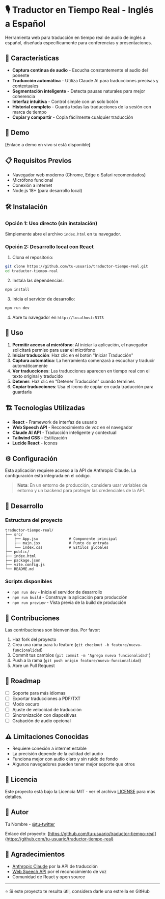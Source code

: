 # 🎙️ Traductor en Tiempo Real - Inglés a Español

Herramienta web para traducción en tiempo real de audio de inglés a español, diseñada específicamente para conferencias y presentaciones.

## 🌟 Características

- **Captura continua de audio** - Escucha constantemente el audio del ponente
- **Traducción automática** - Utiliza Claude AI para traducciones precisas y contextuales
- **Segmentación inteligente** - Detecta pausas naturales para mejor coherencia
- **Interfaz intuitiva** - Control simple con un solo botón
- **Historial completo** - Guarda todas las traducciones de la sesión con marca de tiempo
- **Copiar y compartir** - Copia fácilmente cualquier traducción

## 🚀 Demo

[Enlace a demo en vivo si está disponible]

## 📋 Requisitos Previos

- Navegador web moderno (Chrome, Edge o Safari recomendados)
- Micrófono funcional
- Conexión a internet
- Node.js 18+ (para desarrollo local)

## 🛠️ Instalación

### Opción 1: Uso directo (sin instalación)

Simplemente abre el archivo `index.html` en tu navegador.

### Opción 2: Desarrollo local con React

1. Clona el repositorio:
```bash
git clone https://github.com/tu-usuario/traductor-tiempo-real.git
cd traductor-tiempo-real
```

2. Instala las dependencias:
```bash
npm install
```

3. Inicia el servidor de desarrollo:
```bash
npm run dev
```

4. Abre tu navegador en `http://localhost:5173`

## 📖 Uso

1. **Permitir acceso al micrófono**: Al iniciar la aplicación, el navegador solicitará permiso para usar el micrófono
2. **Iniciar traducción**: Haz clic en el botón "Iniciar Traducción"
3. **Captura automática**: La herramienta comenzará a escuchar y traducir automáticamente
4. **Ver traducciones**: Las traducciones aparecen en tiempo real con el texto original y traducido
5. **Detener**: Haz clic en "Detener Traducción" cuando termines
6. **Copiar traducciones**: Usa el ícono de copiar en cada traducción para guardarla

## 🏗️ Tecnologías Utilizadas

- **React** - Framework de interfaz de usuario
- **Web Speech API** - Reconocimiento de voz en el navegador
- **Claude AI API** - Traducción inteligente y contextual
- **Tailwind CSS** - Estilización
- **Lucide React** - Iconos

## ⚙️ Configuración

Esta aplicación requiere acceso a la API de Anthropic Claude. La configuración está integrada en el código.

> **Nota**: En un entorno de producción, considera usar variables de entorno y un backend para proteger las credenciales de la API.

## 🔧 Desarrollo

### Estructura del proyecto

```
traductor-tiempo-real/
├── src/
│   ├── App.jsx              # Componente principal
│   ├── main.jsx             # Punto de entrada
│   └── index.css            # Estilos globales
├── public/
├── index.html
├── package.json
├── vite.config.js
└── README.md
```

### Scripts disponibles

- `npm run dev` - Inicia el servidor de desarrollo
- `npm run build` - Construye la aplicación para producción
- `npm run preview` - Vista previa de la build de producción

## 🤝 Contribuciones

Las contribuciones son bienvenidas. Por favor:

1. Haz fork del proyecto
2. Crea una rama para tu feature (`git checkout -b feature/nueva-funcionalidad`)
3. Commit tus cambios (`git commit -m 'Agrega nueva funcionalidad'`)
4. Push a la rama (`git push origin feature/nueva-funcionalidad`)
5. Abre un Pull Request

## 📝 Roadmap

- [ ] Soporte para más idiomas
- [ ] Exportar traducciones a PDF/TXT
- [ ] Modo oscuro
- [ ] Ajuste de velocidad de traducción
- [ ] Sincronización con diapositivas
- [ ] Grabación de audio opcional

## ⚠️ Limitaciones Conocidas

- Requiere conexión a internet estable
- La precisión depende de la calidad del audio
- Funciona mejor con audio claro y sin ruido de fondo
- Algunos navegadores pueden tener mejor soporte que otros

## 📄 Licencia

Este proyecto está bajo la Licencia MIT - ver el archivo [LICENSE](LICENSE) para más detalles.

## 👤 Autor

Tu Nombre - [@tu-twitter](https://twitter.com/tu-twitter)

Enlace del proyecto: [https://github.com/tu-usuario/traductor-tiempo-real](https://github.com/tu-usuario/traductor-tiempo-real)

## 🙏 Agradecimientos

- [Anthropic Claude](https://www.anthropic.com/) por la API de traducción
- [Web Speech API](https://developer.mozilla.org/en-US/docs/Web/API/Web_Speech_API) por el reconocimiento de voz
- Comunidad de React y open source

---

⭐ Si este proyecto te resulta útil, considera darle una estrella en GitHub